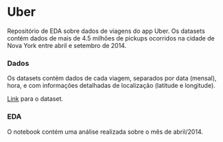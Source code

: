 # Uber

Repositório de EDA sobre dados de viagens do app Uber. Os datasets contém dados de mais de 4.5 milhões de pickups ocorridos na cidade de Nova York entre abril e setembro de 2014.

### Dados
Os datasets contém dados de cada viagem, separados por data (mensal), hora, e com informações detalhadas de localização (latitude e longitude).

[Link](https://www.kaggle.com/fivethirtyeight/uber-pickups-in-new-york-city) para o dataset.

### EDA

O notebook contém uma análise realizada sobre o mês de abril/2014.

